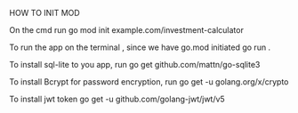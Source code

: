 HOW TO INIT MOD

On the cmd run 
 go mod init example.com/investment-calculator

To run the app on the terminal , since we have go.mod initiated
    go run .

To install sql-lite to you app, run 
    go get github.com/mattn/go-sqlite3

To install Bcrypt for password encryption, run 
    go get -u golang.org/x/crypto

To install jwt token
     go get -u github.com/golang-jwt/jwt/v5